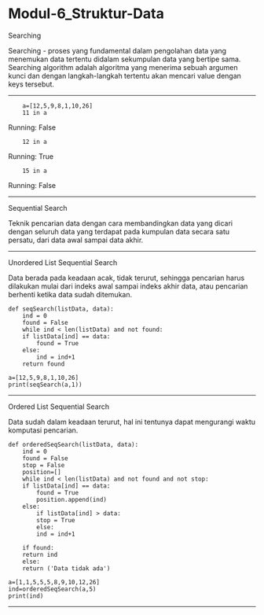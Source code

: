 # Modul-6_Struktur-Data
Searching

Searching - proses yang fundamental dalam pengolahan data yang menemukan data tertentu didalam sekumpulan data yang bertipe sama.
Searching algorithm adalah algoritma yang menerima sebuah argumen kunci dan dengan langkah-langkah tertentu akan mencari value dengan keys tersebut.

--------------------------------------------------------------------------------------------------------------------------------
		
		a=[12,5,9,8,1,10,26]
		11 in a
Running: False
	
		12 in a
Running: True
		
		15 in a
Running: False

--------------------------------------------------------------------------------------------------------------------------------
Sequential Search

Teknik pencarian data dengan cara membandingkan data yang dicari dengan seluruh data yang terdapat pada kumpulan data secara satu persatu, dari data awal sampai data akhir.

--------------------------------------------------------------------------------------------------------------------------------
Unordered List Sequential Search

Data berada pada keadaan acak, tidak terurut, sehingga pencarian harus dilakukan mulai dari indeks awal sampai indeks akhir data, atau pencarian berhenti ketika data sudah ditemukan.

	def seqSearch(listData, data):
	    ind = 0
	    found = False
	    while ind < len(listData) and not found:
		if listData[ind] == data:
		    found = True
		else:
		    ind = ind+1
	    return found

	a=[12,5,9,8,1,10,26]
	print(seqSearch(a,1))

--------------------------------------------------------------------------------------------------------------------------------
Ordered List Sequential Search

Data sudah dalam keadaan terurut, hal ini tentunya dapat mengurangi waktu komputasi pencarian.

	def orderedSeqSearch(listData, data):
	    ind = 0
	    found = False
	    stop = False
	    position=[]
	    while ind < len(listData) and not found and not stop:
		if listData[ind] == data:
		    found = True
		    position.append(ind)
		else:
		    if listData[ind] > data:
			stop = True
		    else:
			ind = ind+1

	    if found:
		return ind
	    else:
		return ('Data tidak ada')

	a=[1,1,5,5,5,8,9,10,12,26]
	ind=orderedSeqSearch(a,5)
	print(ind)


--------------------------------------------------------------------------------------------------------------------------------

